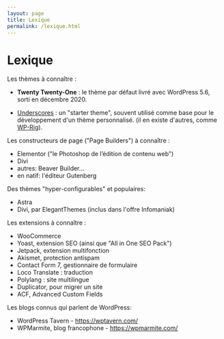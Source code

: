 ```yaml
---
layout: page
title: Lexique
permalink: /lexique.html
---
```



# Lexique



Les thèmes à connaître :

- **Twenty Twenty-One** : le thème par défaut livré avec WordPress 5.6, sorti en décembre 2020.

- [Underscores](https://underscores.me/) : un "starter theme", souvent utilisé comme base pour le développement d'un thème personnalisé. (il en existe d'autres, comme [WP-Rig](https://wprig.io/)).

Les constructeurs de page ("Page Builders") à connaître :

- Elementor ("le Photoshop de l’édition de contenu web")
- Divi
- autres: Beaver Builder...
- en natif: l'éditeur Gutenberg

Des thèmes "hyper-configurables" et populaires:

- Astra
- Divi, par ElegantThemes (inclus dans l'offre Infomaniak)

Les extensions à connaître : 

- WooCommerce
- Yoast, extension SEO (ainsi que "All in One SEO Pack")
- Jetpack, extension multifonction
- Akismet, protection antispam
- Contact Form 7, gestionnaire de formulaire
- Loco Translate : traduction
- Polylang : site multilingue
- Duplicator, pour migrer un site
- ACF, Advanced Custom Fields

Les blogs connus qui parlent de WordPress:

- WordPress Tavern - https://wptavern.com/
- WPMarmite, blog francophone - https://wpmarmite.com/